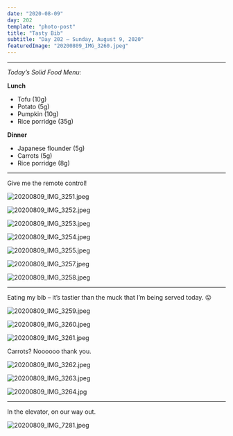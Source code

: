 ```yaml
---
date: "2020-08-09"
day: 202
template: "photo-post"
title: "Tasty Bib"
subtitle: "Day 202 – Sunday, August 9, 2020"
featuredImage: "20200809_IMG_3260.jpeg"
---
```


<hr />

_Today’s Solid Food Menu:_

**Lunch**

- Tofu (10g)
- Potato (5g)
- Pumpkin (10g)
- Rice porridge (35g)

**Dinner**

- Japanese flounder (5g)
- Carrots (5g)
- Rice porridge (8g)

<hr />

Give me the remote control!

![20200809_IMG_3251.jpeg](20200809_IMG_3251.jpeg)

![20200809_IMG_3252.jpeg](20200809_IMG_3252.jpeg)

![20200809_IMG_3253.jpeg](20200809_IMG_3253.jpeg)

![20200809_IMG_3254.jpeg](20200809_IMG_3254.jpeg)

![20200809_IMG_3255.jpeg](20200809_IMG_3255.jpeg)

![20200809_IMG_3257.jpeg](20200809_IMG_3257.jpeg)

![20200809_IMG_3258.jpeg](20200809_IMG_3258.jpeg)

<hr />

Eating my bib – it’s tastier than the muck that I’m being served today. 😛

![20200809_IMG_3259.jpeg](20200809_IMG_3259.jpeg)

![20200809_IMG_3260.jpeg](20200809_IMG_3260.jpeg)

![20200809_IMG_3261.jpeg](20200809_IMG_3261.jpeg)

Carrots? Noooooo thank you.

![20200809_IMG_3262.jpeg](20200809_IMG_3262.jpeg)

![20200809_IMG_3263.jpeg](20200809_IMG_3263.jpeg)

![20200809_IMG_3264.jpg](20200809_IMG_3264.jpg)

<hr />

In the elevator, on our way out.

![20200809_IMG_7281.jpeg](20200809_IMG_7281.jpeg)
